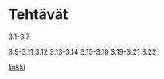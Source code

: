 # Tehtävät

3.1-3.7

3.9-3.11
3.12
3.13-3.14
3.15-3.18
3.19-3.21
3.22

[linkki]([https://thawing-river-84706.herokuapp.com/)

